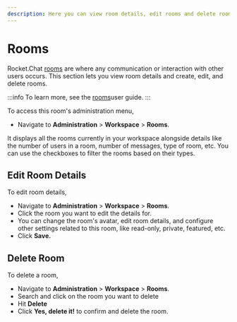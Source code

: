 ```yaml
---
description: Here you can view room details, edit rooms and delete rooms.
---
```


# Rooms

Rocket.Chat [rooms](../user-guides/rooms/) are where any communication or interaction with other users occurs. This section lets you view room details and create, edit, and delete rooms.

:::info
To learn more, see the [rooms](../user-guides/rooms/ "mention")user guide.
:::

To access this room's administration menu,&#x20;

* Navigate to **Administration** > **Workspace** > **Rooms**.

It displays all the rooms currently in your workspace alongside details like the number of users in a room, number of messages, type of room, etc. You can use the checkboxes to filter the rooms based on their types.&#x20;

## Edit Room Details

To edit room details,

* Navigate to **Administration** > **Workspace** > **Rooms**.
* Click the room you want to edit the details for.
* You can change the room's avatar, edit room details, and configure other settings related to this room, like read-only, private, featured, etc.
* Click **Save.**

## Delete Room

To delete a room,

* Navigate to **Administration** > **Workspace** > **Rooms**.
* Search and click on the room you want to delete
* Hit **Delete**&#x20;
* Click **Yes, delete it!** to confirm and delete the room.
